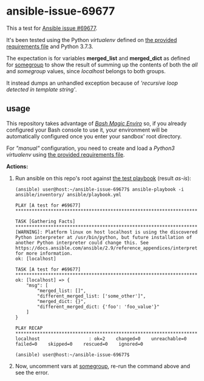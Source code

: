 # ansible-issue-69677
This a test for [Ansible issue #69677](https://github.com/ansible/ansible/issues/69677).

It's been tested using the Python *virtualenv* defined on [the provided requirements file](./python-virtualenvs/ansible-issue-69677.requirements) and Python 3.7.3.

The expectation is for variables **merged_list** and **merged_dict** as defined for [somegroup](./ansible/inventory/group_vars/somegroup) to show the result of summing up the contents of both the *all* and *somegroup* values, since *localhost* belongs to both groups.

It instead dumps an unhandled exception because of *'recursive loop detected in template string'*.

## usage
This repository takes advantage of [*Bash Magic Enviro*](https://github.com/jmnavarrol/bash-magic-enviro/blob/main/README.md) so, if you already configured your Bash console to use it, your environment will be automatically configured once you enter your sandbox' root directory.

For *"manual"* configuration, you need to create and load a *Python3 virtualenv* using [the provided requirements file](./python-virtualenvs/ansible-issue-69677.requirements).

**Actions:**
1. Run ansible on this repo's root against [the test playbook](./ansible/playbook.yml) (result *as-is*):
   ```console
   (ansible) user@host:~/ansible-issue-69677$ ansible-playbook -i ansible/inventory/ ansible/playbook.yml 
   
   PLAY [A test for #69677] ***************************************************************************************************************************************************************************
   
   TASK [Gathering Facts] *****************************************************************************************************************************************************************************
   [WARNING]: Platform linux on host localhost is using the discovered Python interpreter at /usr/bin/python, but future installation of another Python interpreter could change this. See
   https://docs.ansible.com/ansible/2.9/reference_appendices/interpreter_discovery.html for more information.
   ok: [localhost]
   
   TASK [A test for #69677] ***************************************************************************************************************************************************************************
   ok: [localhost] => {
       "msg": [
           "merged_list: []", 
           "different_merged_list: ['some_other']", 
           "merged_dict: {}", 
           "different_merged_dict: {'foo': 'foo_value'}"
       ]
   }
   
   PLAY RECAP *****************************************************************************************************************************************************************************************
   localhost                  : ok=2    changed=0    unreachable=0    failed=0    skipped=0    rescued=0    ignored=0   
   
   (ansible) user@host:~/ansible-issue-69677$
   ```
1. Now, uncomment vars at [somegroup](./ansible/inventory/group_vars/somegroup), re-run the command above and see the error.
